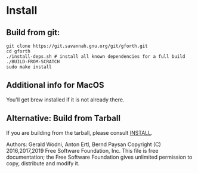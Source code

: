 # Install
## Build from git:

    git clone https://git.savannah.gnu.org/git/gforth.git
    cd gforth
    ./install-deps.sh # install all known dependencies for a full build
    ./BUILD-FROM-SCRATCH
    sudo make install

## Additional info for MacOS ##

You'll get brew installed if it is not already there.

## Alternative: Build from Tarball
If you are building from the tarball, please consult [INSTALL](INSTALL).

Authors: Gerald Wodni, Anton Ertl, Bernd Paysan
Copyright (C) 2016,2017,2019 Free Software Foundation, Inc.
This file is free documentation; the Free Software Foundation gives
unlimited permission to copy, distribute and modify it.
